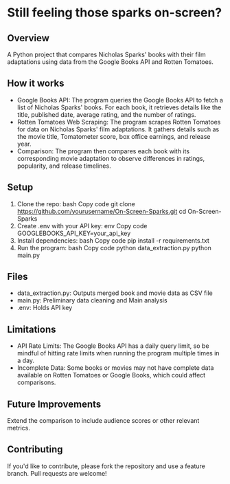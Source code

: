 # Still feeling those sparks on-screen?

## Overview
A Python project that compares Nicholas Sparks' books with their film adaptations using data from the Google Books API and Rotten Tomatoes.

## How it works
- Google Books API: The program queries the Google Books API to fetch a list of Nicholas Sparks' books. For each book, it retrieves details like the title, published date, average rating, and the number of ratings.
- Rotten Tomatoes Web Scraping: The program scrapes Rotten Tomatoes for data on Nicholas Sparks' film adaptations. It gathers details such as the movie title, Tomatometer score, box office earnings, and release year.
- Comparison: The program then compares each book with its corresponding movie adaptation to observe differences in ratings, popularity, and release timelines.

## Setup
1. Clone the repo:
bash
Copy code
git clone https://github.com/yourusername/On-Screen-Sparks.git
cd On-Screen-Sparks
2. Create .env with your API key:
env
Copy code
GOOGLEBOOKS_API_KEY=your_api_key
3. Install dependencies:
bash
Copy code
pip install -r requirements.txt
4. Run the program:
bash
Copy code
python data_extraction.py
python main.py

## Files
- data_extraction.py: Outputs merged book and movie data as CSV file
- main.py: Preliminary data cleaning and Main analysis
- .env: Holds API key

## Limitations
- API Rate Limits: The Google Books API has a daily query limit, so be mindful of hitting rate limits when running the program multiple times in a day.
- Incomplete Data: Some books or movies may not have complete data available on Rotten Tomatoes or Google Books, which could affect comparisons.

## Future Improvements
Extend the comparison to include audience scores or other relevant metrics.

## Contributing
If you'd like to contribute, please fork the repository and use a feature branch. Pull requests are welcome!
